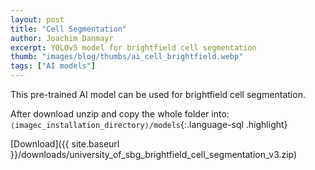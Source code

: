 ```yaml
---
layout: post
title: "Cell Segmentation"
author: Joachim Danmayr
excerpt: YOLOv5 model for brightfield cell segmentation
thumb: "images/blog/thumbs/ai_cell_brightfield.webp"
tags: ["AI models"]
---
```


This pre-trained AI model can be used for brightfield cell segmentation.

After download unzip and copy the whole folder into: `⟨imagec_installation_directory⟩/models`{:.language-sql .highlight}

[Download]({{ site.baseurl }}/downloads/university_of_sbg_brightfield_cell_segmentation_v3.zip)

